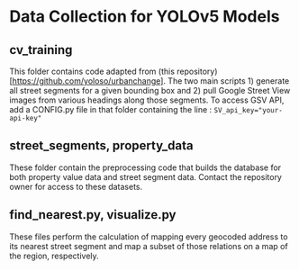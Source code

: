 # Data Collection for YOLOv5 Models

## cv_training

This folder contains code adapted from (this repository)[https://github.com/yoloso/urbanchange]. The two main scripts 1) generate all street segments for a given bounding box and 2) pull Google Street View images from various headings along those segments.
To access GSV API, add a CONFIG.py file in that folder containing the line : `SV_api_key="your-api-key"`

## street_segments, property_data

These folder contain the preprocessing code that builds the database for both property value data and street segment data. Contact the repository owner for access to these datasets.

## find_nearest.py, visualize.py

These files perform the calculation of mapping every geocoded address to its nearest street segment and map a subset of those relations on a map of the region, respectively.




